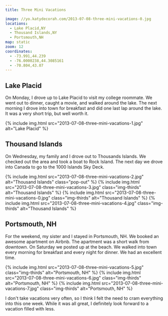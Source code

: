 ```yaml
---
title: Three Mini Vacations

image: //yo.katydecorah.com/2013-07-08-three-mini-vacations-0.jpg
locations:
  - Lake Placid,NY
  - Thousand Islands,NY
  - Portsmouth,NH
map: static
zoom: 12
coordinates:
  - -73.991,44.239
  - -76.0000238,44.3085161
  - -70.804,43.07
---
```


## Lake Placid

On Monday, I drove up to Lake Placid to visit my college roommate. We went out to dinner, caught a movie, and walked around the lake. The next morning I drove into town for breakfast and did one last lap around the lake. It was a very short trip, but well worth it.

<div class="photos">
{% include img.html src="2013-07-08-three-mini-vacations-1.jpg"  alt="Lake Placid" %}
</div>

## Thousand Islands

On Wednesday, my family and I drove out to Thousands Islands. We checked out the area and took a boat to Rock Island. The next day we drove into Canada to go to the 1000 Islands Sky Deck.

<div class="photos">
{% include img.html src="2013-07-08-three-mini-vacations-2.jpg"  alt="Thousand Islands" class="pop-out" %}
{% include img.html src="2013-07-08-three-mini-vacations-3.jpg" class="img-thirds" alt="Thousand Islands" %}
{% include img.html src="2013-07-08-three-mini-vacations-0.jpg" class="img-thirds" alt="Thousand Islands" %}
{% include img.html src="2013-07-08-three-mini-vacations-4.jpg" class="img-thirds" alt="Thousand Islands" %}
</div>

## Portsmouth, NH

For the weekend, my sister and I stayed in Portsmouth, NH. We booked an awesome apartment on Airbnb. The apartment was a short walk from downtown. On Saturday we posted up at the beach. We walked into town every morning for breakfast and every night for dinner. We had an excellent time.

<div class="photos">
{% include img.html src="2013-07-08-three-mini-vacations-5.jpg" class="img-thirds" alt="Portsmouth, NH" %}
{% include img.html src="2013-07-08-three-mini-vacations-6.jpg" class="img-thirds" alt="Portsmouth, NH" %}
{% include img.html src="2013-07-08-three-mini-vacations-7.jpg" class="img-thirds" alt="Portsmouth, NH" %}
</div>

I don't take vacations very often, so I think I felt the need to cram everything into this one week. While it was all great, I definitely look forward to a vacation filled with less.
